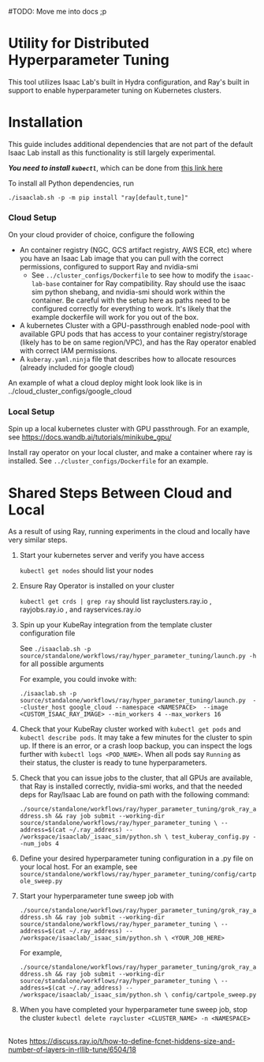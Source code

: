 #TODO: Move me into docs ;p

# Utility for Distributed Hyperparameter Tuning

This tool utilizes Isaac Lab's built in Hydra configuration, and Ray's built in support
to enable hyperparameter tuning on Kubernetes clusters.


# Installation

This guide includes additional dependencies that are not part of the default Isaac Lab install
as this functionality is still largely experimental.

***You need to install `kubectl`***, which can be done from [this link here](https://kubernetes.io/docs/tasks/tools/)

To install all Python dependencies, run

```
./isaaclab.sh -p -m pip install "ray[default,tune]"
```

### Cloud Setup

On your cloud provider of choice, configure the following

- An container registry (NGC, GCS artifact registry, AWS ECR, etc) where you have
	an Isaac Lab image that you can pull with the correct permissions, configured to 
	support Ray and nvidia-smi
	- See ```../cluster_configs/Dockerfile``` to see how to modify the ```isaac-lab-base```
		container for Ray compatibility. Ray should use the isaac sim python shebang, and nvidia-smi
		should work within the container. Be careful with the setup here as 
		paths need to be configured correctly for everything to work. It's likely that
		the example dockerfile will work for you out of the box.
- A kubernetes Cluster with a GPU-passthrough enabled node-pool with available
	GPU pods that has access to your container registry/storage (likely has to be on same region/VPC), 
	and has the Ray operator enabled with correct IAM permissions. 
- A ``kuberay.yaml.ninja`` file that describes how to allocate resources (already included for
	google cloud)

An example of what a cloud deploy might look look like is in ../cloud_cluster_configs/google_cloud


### Local Setup
Spin up a local kubernetes cluster with GPU passthrough.
For an example, see https://docs.wandb.ai/tutorials/minikube_gpu/

Install ray operator on your local cluster, and make a container where ray is installed. 
See ``../cluster_configs/Dockerfile`` for an example.


# Shared Steps Between Cloud and Local
As a result of using Ray, running experiments in the cloud and locally have very similar steps.

1. Start your kubernetes server and verify you have access

	``kubectl get nodes`` should list your nodes

2. Ensure Ray Operator is installed on your cluster

	``kubectl get crds | grep ray`` should list rayclusters.ray.io , rayjobs.ray.io , and
	rayservices.ray.io

2. Spin up your KubeRay integration from the template cluster configuration file

	See ``./isaaclab.sh -p source/standalone/workflows/ray/hyper_parameter_tuning/launch.py -h``
	for all possible arguments

	For example, you could invoke with: 

	``
	./isaaclab.sh -p source/standalone/workflows/ray/hyper_parameter_tuning/launch.py 
	 --cluster_host google_cloud --namespace <NAMESPACE>  --image <CUSTOM_ISAAC_RAY_IMAGE> --min_workers 4 --max_workers 16
	 ``

3. Check that your KubeRay cluster worked with `kubectl get pods` and `kubectl describe pods`.
	It may take a few minutes for the cluster to spin up. If there is an error, or a crash loop backup,
	you can inspect the logs further with ``kubectl logs <POD_NAME>``. When all pods
	say ``Running`` as their status, the cluster is ready to tune hyperparameters.

4. Check that you can issue jobs to the cluster, that all GPUs are available,
	that Ray is installed correctly, nvidia-smi works, and that the needed deps
	for Ray/Isaac Lab are found on path with the following command:

	``
	./source/standalone/workflows/ray/hyper_parameter_tuning/grok_ray_address.sh &&
	ray job submit --working-dir source/standalone/workflows/ray/hyper_parameter_tuning \
	--address=$(cat ~/.ray_address) -- /workspace/isaaclab/_isaac_sim/python.sh \
	test_kuberay_config.py --num_jobs 4
	``


4. Define your desired hyperparameter tuning configuration in a .py file on your local host.
	For an example, see ``source/standalone/workflows/ray/hyper_parameter_tuning/config/cartpole_sweep.py``

5. Start your hyperparameter tune sweep job with 

	``
	./source/standalone/workflows/ray/hyper_parameter_tuning/grok_ray_address.sh &&
	ray job submit --working-dir source/standalone/workflows/ray/hyper_parameter_tuning \
	--address=$(cat ~/.ray_address) -- /workspace/isaaclab/_isaac_sim/python.sh \
	<YOUR_JOB_HERE>
	``

	For example,

	``
	./source/standalone/workflows/ray/hyper_parameter_tuning/grok_ray_address.sh &&
	ray job submit --working-dir source/standalone/workflows/ray/hyper_parameter_tuning \
	--address=$(cat ~/.ray_address) -- /workspace/isaaclab/_isaac_sim/python.sh \
	config/cartpole_sweep.py 
	``
6. When you have completed your hyperparameter tune sweep job, stop the cluster
	``kubectl delete raycluster <CLUSTER_NAME> -n <NAMESPACE>``


##
Notes
https://discuss.ray.io/t/how-to-define-fcnet-hiddens-size-and-number-of-layers-in-rllib-tune/6504/18

